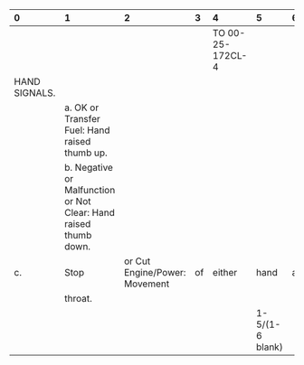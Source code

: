 | 0             | 1                                                                | 2                             | 3   | 4                | 5               | 6      |
|:--------------|:-----------------------------------------------------------------|:------------------------------|:----|:-----------------|:----------------|:-------|
|               |                                                                  |                               |     | TO 00-25-172CL-4 |                 |        |
| HAND SIGNALS. |                                                                  |                               |     |                  |                 |        |
|               | a. OK or Transfer Fuel: Hand raised thumb up.                    |                               |     |                  |                 |        |
|               | b. Negative or Malfunction or Not Clear: Hand raised thumb down. |                               |     |                  |                 |        |
| c.            | Stop                                                             | or Cut Engine/Power: Movement | of  | either           | hand            | across |
|               | throat.                                                          |                               |     |                  |                 |        |
|               |                                                                  |                               |     |                  | 1-5/(1-6 blank) |        |